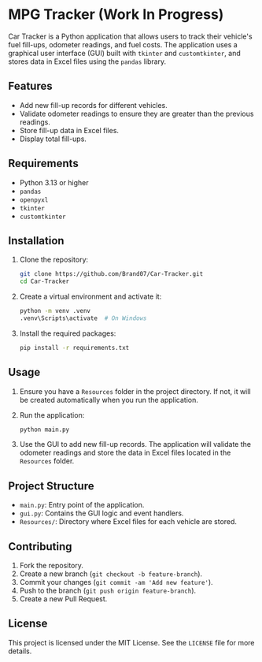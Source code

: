 # MPG Tracker (Work In Progress)

Car Tracker is a Python application that allows users to track their vehicle's fuel fill-ups, odometer readings, and fuel costs. The application uses a graphical user interface (GUI) built with `tkinter` and `customtkinter`, and stores data in Excel files using the `pandas` library.

## Features

- Add new fill-up records for different vehicles.
- Validate odometer readings to ensure they are greater than the previous readings.
- Store fill-up data in Excel files.
- Display total fill-ups.

## Requirements

- Python 3.13 or higher
- `pandas`
- `openpyxl`
- `tkinter`
- `customtkinter`

## Installation

1. Clone the repository:
    ```sh
    git clone https://github.com/Brand07/Car-Tracker.git
    cd Car-Tracker
    ```

2. Create a virtual environment and activate it:
    ```sh
    python -m venv .venv
    .venv\Scripts\activate  # On Windows
    ```

3. Install the required packages:
    ```sh
    pip install -r requirements.txt
    ```

## Usage

1. Ensure you have a `Resources` folder in the project directory. If not, it will be created automatically when you run the application.

2. Run the application:
    ```sh
    python main.py
    ```

3. Use the GUI to add new fill-up records. The application will validate the odometer readings and store the data in Excel files located in the `Resources` folder.

## Project Structure

- `main.py`: Entry point of the application.
- `gui.py`: Contains the GUI logic and event handlers.
- `Resources/`: Directory where Excel files for each vehicle are stored.

## Contributing

1. Fork the repository.
2. Create a new branch (`git checkout -b feature-branch`).
3. Commit your changes (`git commit -am 'Add new feature'`).
4. Push to the branch (`git push origin feature-branch`).
5. Create a new Pull Request.

## License

This project is licensed under the MIT License. See the `LICENSE` file for more details.